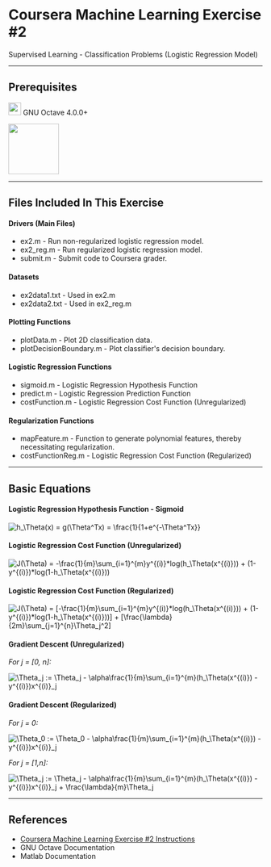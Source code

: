 Coursera Machine Learning Exercise #2
===================

Supervised Learning - Classification Problems (Logistic Regression Model)

-----------
Prerequisites
-----------
<img src="https://www.gnu.org/software/octave/images//logo.png" width="25" height="25" /> GNU Octave 4.0.0+

<img src="http://itprocurement.unl.edu/software_product_images/matlablogo.jpg" width="100" />

-------------
Files Included In This Exercise
-------------

#### Drivers (Main Files)
* ex2.m - Run non-regularized logistic regression model.
* ex2_reg.m - Run regularized logistic regression model.
* submit.m - Submit code to Coursera grader.

#### Datasets
* ex2data1.txt - Used in ex2.m
* ex2data2.txt - Used in ex2_reg.m

#### Plotting Functions
* plotData.m - Plot 2D classification data.
* plotDecisionBoundary.m - Plot classifier's decision boundary.

#### Logistic Regression Functions
* sigmoid.m - Logistic Regression Hypothesis Function
* predict.m - Logistic Regression Prediction Function
* costFunction.m - Logistic Regression Cost Function (Unregularized)

#### Regularization Functions
* mapFeature.m - Function to generate polynomial features, thereby necessitating regularization.
* costFunctionReg.m - Logistic Regression Cost Function (Regularized)

-------------
Basic Equations
-------------

#### Logistic Regression Hypothesis Function - Sigmoid
<img src="https://latex.codecogs.com/gif.latex?h_\Theta(x)&space;=&space;g(\Theta^Tx)&space;=&space;\frac{1}{1&plus;e^{-\Theta^Tx}}" title="h_\Theta(x) = g(\Theta^Tx) = \frac{1}{1+e^{-\Theta^Tx}}" />

#### Logistic Regression Cost Function (Unregularized)
<img src="https://latex.codecogs.com/gif.latex?J(\Theta)&space;=&space;-\frac{1}{m}\sum_{i=1}^{m}y^{(i)}*log(h_\Theta(x^{(i)}))&space;&plus;&space;(1-y^{(i)})*log(1-h_\Theta(x^{(i)}))" title="J(\Theta) = -\frac{1}{m}\sum_{i=1}^{m}y^{(i)}*log(h_\Theta(x^{(i)})) + (1-y^{(i)})*log(1-h_\Theta(x^{(i)}))" />

#### Logistic Regression Cost Function (Regularized)
<img src="https://latex.codecogs.com/gif.latex?J(\Theta)&space;=&space;[-\frac{1}{m}\sum_{i=1}^{m}y^{(i)}*log(h_\Theta(x^{(i)}))&space;&plus;&space;(1-y^{(i)})*log(1-h_\Theta(x^{(i)}))]&space;&plus;&space;[\frac{\lambda}{2m}\sum_{j=1}^{n}\Theta_j^2]" title="J(\Theta) = [-\frac{1}{m}\sum_{i=1}^{m}y^{(i)}*log(h_\Theta(x^{(i)})) + (1-y^{(i)})*log(1-h_\Theta(x^{(i)}))] + [\frac{\lambda}{2m}\sum_{j=1}^{n}\Theta_j^2]" />

#### Gradient Descent (Unregularized)

*For j = [0, n]:*

<img src="https://latex.codecogs.com/gif.latex?\Theta_j&space;:=&space;\Theta_j&space;-&space;\alpha\frac{1}{m}\sum_{i=1}^{m}(h_\Theta(x^{(i)})&space;-&space;y^{(i)})x^{(i)}_j" title="\Theta_j := \Theta_j - \alpha\frac{1}{m}\sum_{i=1}^{m}(h_\Theta(x^{(i)}) - y^{(i)})x^{(i)}_j" />

#### Gradient Descent (Regularized)

*For j = 0:*

<img src="https://latex.codecogs.com/gif.latex?\Theta_0&space;:=&space;\Theta_0&space;-&space;\alpha\frac{1}{m}\sum_{i=1}^{m}(h_\Theta(x^{(i)})&space;-&space;y^{(i)})x^{(i)}_j" title="\Theta_0 := \Theta_0 - \alpha\frac{1}{m}\sum_{i=1}^{m}(h_\Theta(x^{(i)}) - y^{(i)})x^{(i)}_j" />

*For j = [1,n]:*

<img src="https://latex.codecogs.com/gif.latex?\Theta_j&space;:=&space;\Theta_j&space;-&space;\alpha\frac{1}{m}\sum_{i=1}^{m}(h_\Theta(x^{(i)})&space;-&space;y^{(i)})x^{(i)}_j&space;&plus;&space;\frac{\lambda}{m}\Theta_j" title="\Theta_j := \Theta_j - \alpha\frac{1}{m}\sum_{i=1}^{m}(h_\Theta(x^{(i)}) - y^{(i)})x^{(i)}_j + \frac{\lambda}{m}\Theta_j" />

-------------
References
-------------
* [Coursera Machine Learning Exercise #2 Instructions](https://github.com/SaiWebApps/Machine-Learning-Exercise-2/blob/master/ex2.pdf)
* GNU Octave Documentation
* Matlab Documentation
